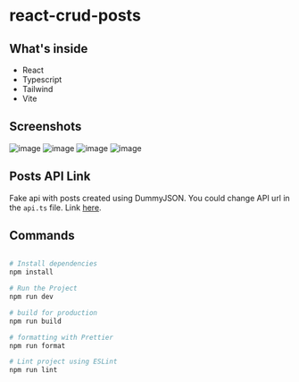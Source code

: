 # react-crud-posts

## What's inside
- React
- Typescript
- Tailwind
- Vite

## Screenshots
![image](https://github.com/user-attachments/assets/059b76ea-a6fb-4ea1-b288-1b15243ec1ec)
![image](https://github.com/user-attachments/assets/bbc45d7c-15e4-48df-b500-51fb794b0726)
![image](https://github.com/user-attachments/assets/555b4270-30cf-4f46-952e-019825581b6d)
![image](https://github.com/user-attachments/assets/a6d7f15d-fcde-4b97-a7b0-d41d997f72c4)

## Posts API Link
Fake api with posts created using DummyJSON. You could change API url in the `api.ts` file. Link [here](https://github.com/oleksandrkartashev/react-crud-posts/blob/master/src/services/api.ts).

## Commands

```bash

# Install dependencies
npm install

# Run the Project
npm run dev

# build for production
npm run build

# formatting with Prettier
npm run format

# Lint project using ESLint
npm run lint

```
